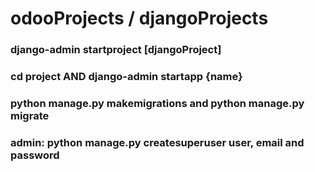 # odooProjects / djangoProjects
### django-admin startproject [djangoProject]
### cd project AND django-admin startapp {name}
### python manage.py makemigrations and python manage.py migrate
### admin: python manage.py createsuperuser user, email and password
